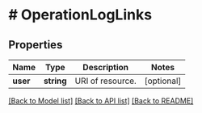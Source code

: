 # # OperationLogLinks

## Properties

Name | Type | Description | Notes
------------ | ------------- | ------------- | -------------
**user** | **string** | URI of resource. | [optional] 

[[Back to Model list]](../../README.md#documentation-for-models) [[Back to API list]](../../README.md#documentation-for-api-endpoints) [[Back to README]](../../README.md)


